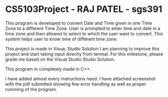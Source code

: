 # CS5103Project - RAJ PATEL - sgs391
This program is developed to convert Date and Time given in one Time Zone to a different Time Zone. User is prompted to enter time and date in a time zone and then allowed to select to which the user want to convert. This system helps user to know time of different time zone.

This project is made in Visua; Studio Solution
I am planning to improve this project and start taking input direclty from termial. For this milestone, please grade me based on the Visual Studio Studio Solution.

This program in completely made in C++.

I have added almost every instructions need. I have attached screenshot with the pdf submitted showing few error handling as well as proper runnning of the program.
